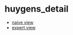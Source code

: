 # huygens_detail
 
- [naive view](https://htmlpreview.github.io/?https://github.com/menzowindhouwer/huygens_detail/blob/main/huygens_timbuctoo_naive.html)
- [expert view](https://htmlpreview.github.io/?https://github.com/menzowindhouwer/huygens_detail/blob/main/huygens_timbuctoo_expert.html)
